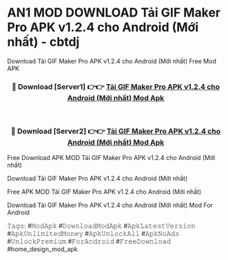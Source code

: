 # AN1 MOD DOWNLOAD Tải GIF Maker Pro APK v1.2.4 cho Android (Mới nhất) - cbtdj
Download Tải GIF Maker Pro APK v1.2.4 cho Android (Mới nhất) Free Mod APK

<div align="center">
<h3>🔴 Download [Server1] 👉👉 <a href="https://apk-comot.site?title=Tải_GIF_Maker_Pro_APK_v1.2.4_cho_Android_(Mới_nhất)">Tải GIF Maker Pro APK v1.2.4 cho Android (Mới nhất) Mod Apk</a></h3><br>

<h3>🔴 Download [Server2] 👉👉 <a href="https://apk-comot.site?title=Tải_GIF_Maker_Pro_APK_v1.2.4_cho_Android_(Mới_nhất)">Tải GIF Maker Pro APK v1.2.4 cho Android (Mới nhất) Mod Apk</a></h3>
</div>


Free Download APK MOD Tải GIF Maker Pro APK v1.2.4 cho Android (Mới nhất)

Download Tải GIF Maker Pro APK v1.2.4 cho Android (Mới nhất) 

Free APK MOD Tải GIF Maker Pro APK v1.2.4 cho Android (Mới nhất) 

Download Tải GIF Maker Pro APK v1.2.4 cho Android (Mới nhất) Mod For Android

𝚃𝚊𝚐𝚜: #𝙼𝚘𝚍𝙰𝚙𝚔 #𝙳𝚘𝚠𝚗𝚕𝚘𝚊𝚍𝙼𝚘𝚍𝙰𝚙𝚔 #𝙰𝚙𝚔𝙻𝚊𝚝𝚎𝚜𝚝𝚅𝚎𝚛𝚜𝚒𝚘𝚗 #𝙰𝚙𝚔𝚄𝚗𝚕𝚒𝚖𝚒𝚝𝚎𝚍𝙼𝚘𝚗𝚎𝚢 #𝙰𝚙𝚔𝚄𝚗𝚕𝚘𝚌𝚔𝙰𝚕𝚕 #𝙰𝚙𝚔𝙽𝚘𝙰𝚍𝚜 #𝚄𝚗𝚕𝚘𝚌𝚔𝙿𝚛𝚎𝚖𝚒𝚞𝚖 #𝙵𝚘𝚛𝙰𝚗𝚍𝚛𝚘𝚒𝚍 #𝙵𝚛𝚎𝚎𝙳𝚘𝚠𝚗𝚕𝚘𝚊𝚍 #home_design_mod_apk